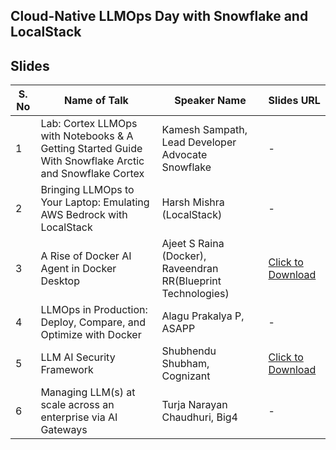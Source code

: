 ## Cloud-Native LLMOps Day with Snowflake and LocalStack


## Slides

| S. No | Name of Talk | Speaker Name | Slides URL |
|-------|--------------|--------------|------------|
| 1 | Lab: Cortex LLMOps with Notebooks & A Getting Started Guide With Snowflake Arctic and Snowflake Cortex | Kamesh Sampath, Lead Developer Advocate Snowflake | - |
| 2 | Bringing LLMOps to Your Laptop: Emulating AWS Bedrock with LocalStack | Harsh Mishra (LocalStack) | - |
| 3 | A Rise of Docker AI Agent in Docker Desktop | Ajeet S Raina (Docker), Raveendran RR(Blueprint Technologies) | [Click to Download](https://github.com/collabnix/dockerbangalore/blob/master/slides/2025/03/The%20Rise%20of%20MCP%20in%20Docker%20Desktop.pdf) |
| 4 | LLMOps in Production: Deploy, Compare, and Optimize with Docker | Alagu Prakalya P, ASAPP | - |
| 5 | LLM AI Security Framework | Shubhendu Shubham, Cognizant | [Click to Download](https://github.com/sivolko/dockerbangalore/blob/master/slides/2025/03/LLM%20Security%20Framework.pdf) |
| 6 | Managing LLM(s) at scale across an enterprise via AI Gateways | Turja Narayan Chaudhuri, Big4 | - |

